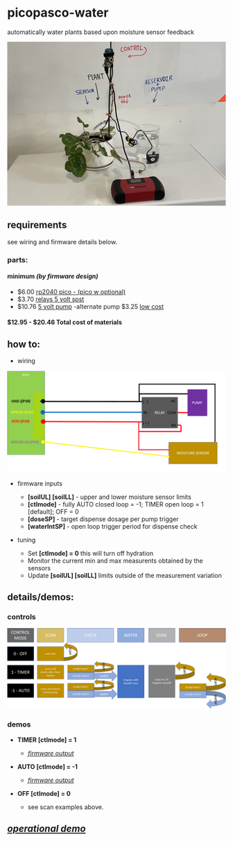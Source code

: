 # picopasco-water

automatically water plants based upon moisture sensor feedback

![image](https://github.com/GrayHatGuy/picopasco-water/blob/f9d186949b299253bf801533ec1c9ac6cd0e35dd/picts/IMG_6668.JPG)

## requirements

see wiring and firmware details below.

### parts: 
  #### minimum _(by firmware design)_
   *  $6.00  [rp2040 pico  - (pico w optional)](https://www.raspberrypi.com/products/raspberry-pi-pico/)
   *  $3.70  [relays 5 volt spst](https://www.amazon.com/gp/product/B00LW15A4W)
   *  $10.76 [5 volt pump](https://www.amazon.com/gp/product/B07T6GDNT3/)
      -alternate pump $3.25 [low cost ](https://www.amazon.com/Gikfun-2-5V-6V-Submersible-Silicone-EK1374/dp/B0957BS936/)
      
  #### $12.95 - $20.46 Total cost of materials
## how to:

* wiring 

![image](https://github.com/GrayHatGuy/picopasco-water/blob/a465415fa1193063989dae65d3e3b20d807e2f4e/picopasco-water-wiring.png)

* firmware inputs

  - **[soilUL] [soilLL]** - upper and lower moisture sensor limits 
  - **[ctlmode]** - fully AUTO closed loop = -1; TIMER open loop = 1 [default]; OFF = 0
  - **[doseSP]** - target dispense dosage per pump trigger
  - **[waterIntSP]** - open loop trigger period for dispense check 
  
* tuning

  - Set **[ctlmode] = 0** this will turn off hydration  
  - Monitor the current min and max measurents obtained by the sensors
  - Update **[soilUL] [soilLL]** limits outside of the measurement variation 
  
## details/demos:

### controls

![image](https://github.com/GrayHatGuy/picopasco-water/blob/97006d53bb0eb49c545befab1ab0ec83e83e623e/picopasco-water-controls.png)

### demos 
  - **TIMER [ctlmode] = 1** 
    * [_firmware output_](https://youtube.com/shorts/7hno1aNq0y4?feature=share) 

     
  - **AUTO [ctlmode] = -1**
    * [_firmware output_](https://youtu.be/WC2HDOqH6xY) 
      
  - **OFF [ctlmode] = 0** 
    * see scan examples above.

## [_operational demo_](https://youtu.be/xHYEaHfb-Q8)

     
